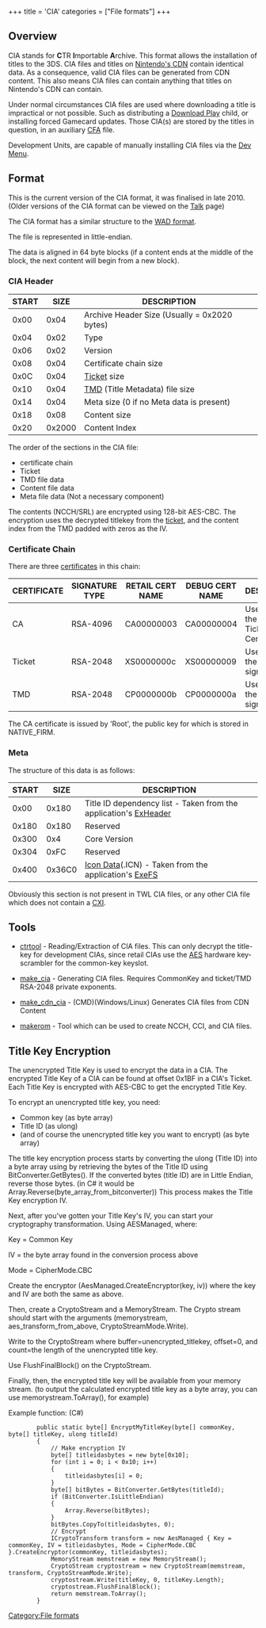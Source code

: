+++
title = 'CIA'
categories = ["File formats"]
+++

## Overview

CIA stands for **C**TR **I**mportable **A**rchive. This format allows
the installation of titles to the 3DS. CIA files and titles on
[Nintendo's CDN](Title_list "wikilink") contain identical data. As a
consequence, valid CIA files can be generated from CDN content. This
also means CIA files can contain anything that titles on Nintendo's CDN
can contain.

Under normal circumstances CIA files are used where downloading a title
is impractical or not possible. Such as distributing a [Download
Play](Download_Play "wikilink") child, or installing forced Gamecard
updates. Those CIA(s) are stored by the titles in question, in an
auxiliary [CFA](NCCH#CFA "wikilink") file.

Development Units, are capable of manually installing CIA files via the
[Dev Menu](3DS_Development_Unit_Software#Dev_Menu "wikilink").

## Format

This is the current version of the CIA format, it was finalised in late
2010. (Older versions of the CIA format can be viewed on the
[Talk](Talk:CIA "wikilink") page)

The CIA format has a similar structure to the [WAD
format](http://wiibrew.org/wiki/Wad).

The file is represented in little-endian.

The data is aligned in 64 byte blocks (if a content ends at the middle
of the block, the next content will begin from a new block).

### CIA Header

| START | SIZE   | DESCRIPTION                                      |
|-------|--------|--------------------------------------------------|
| 0x00  | 0x04   | Archive Header Size (Usually = 0x2020 bytes)     |
| 0x04  | 0x02   | Type                                             |
| 0x06  | 0x02   | Version                                          |
| 0x08  | 0x04   | Certificate chain size                           |
| 0x0C  | 0x04   | [Ticket](Ticket "wikilink") size                 |
| 0x10  | 0x04   | [TMD](TMD "wikilink") (Title Metadata) file size |
| 0x14  | 0x04   | Meta size (0 if no Meta data is present)         |
| 0x18  | 0x08   | Content size                                     |
| 0x20  | 0x2000 | Content Index                                    |

The order of the sections in the CIA file:

- certificate chain
- Ticket
- TMD file data
- Content file data
- Meta file data (Not a necessary component)

The contents (NCCH/SRL) are encrypted using 128-bit AES-CBC. The
encryption uses the decrypted titlekey from the
[ticket](Ticket#Structure "wikilink"), and the content index from the
TMD padded with zeros as the IV.

### Certificate Chain

There are three [certificates](Certificates "wikilink") in this chain:

| CERTIFICATE | SIGNATURE TYPE | RETAIL CERT NAME | DEBUG CERT NAME | DESCRIPTION                                |
|-------------|----------------|------------------|-----------------|--------------------------------------------|
| CA          | RSA-4096       | CA00000003       | CA00000004      | Used to verify the Ticket/TMD Certificates |
| Ticket      | RSA-2048       | XS0000000c       | XS00000009      | Used to verify the Ticket signature        |
| TMD         | RSA-2048       | CP0000000b       | CP0000000a      | Used to verify the TMD signature           |

The CA certificate is issued by 'Root', the public key for which is
stored in NATIVE_FIRM.

### Meta

The structure of this data is as follows:

| START | SIZE   | DESCRIPTION                                                                                         |
|-------|--------|-----------------------------------------------------------------------------------------------------|
| 0x00  | 0x180  | Title ID dependency list - Taken from the application's [ExHeader](NCCH/Extended_Header "wikilink") |
| 0x180 | 0x180  | Reserved                                                                                            |
| 0x300 | 0x4    | Core Version                                                                                        |
| 0x304 | 0xFC   | Reserved                                                                                            |
| 0x400 | 0x36C0 | [Icon Data](SMDH "wikilink")(.ICN) - Taken from the application's [ExeFS](ExeFS "wikilink")         |

Obviously this section is not present in TWL CIA files, or any other CIA
file which does not contain a [CXI](NCCH#CXI "wikilink").

## Tools

- [ctrtool](https://github.com/3dshax/ctr/tree/master/ctrtool) -
  Reading/Extraction of CIA files. This can only decrypt the title-key
  for development CIAs, since retail CIAs use the [AES](AES "wikilink")
  hardware key-scrambler for the common-key keyslot.

<!-- -->

- [make_cia](https://github.com/Tiger21820/ctr_toolkit/tree/master/make_cia) -
  Generating CIA files. Requires CommonKey and ticket/TMD RSA-2048
  private exponents.

<!-- -->

- [make_cdn_cia](https://github.com/Tiger21820/ctr_toolkit/tree/master/make_cdn_cia) -
  (CMD)(Windows/Linux) Generates CIA files from CDN Content

<!-- -->

- [makerom](makerom "wikilink") - Tool which can be used to create NCCH,
  CCI, and CIA files.

## Title Key Encryption

The unencrypted Title Key is used to encrypt the data in a CIA. The
encrypted Title Key of a CIA can be found at offset 0x1BF in a CIA's
Ticket. Each Title Key is encrypted with AES-CBC to get the encrypted
Title Key.

To encrypt an unencrypted title key, you need:

- Common key (as byte array)
- Title ID (as ulong)
- (and of course the unencrypted title key you want to encrypt) (as byte
  array)

The title key encryption process starts by converting the ulong (Title
ID) into a byte array using by retrieving the bytes of the Title ID
using BitConverter.GetBytes(). If the converted bytes (title ID) are in
Little Endian, reverse those bytes. (in C# it would be
Array.Reverse(byte_array_from_bitconverter)) This process makes the
Title Key encryption IV.

Next, after you've gotten your Title Key's IV, you can start your
cryptography transformation. Using AESManaged, where:

Key = Common Key

IV = the byte array found in the conversion process above

Mode = CipherMode.CBC

Create the encryptor (AesManaged.CreateEncryptor(key, iv)) where the key
and IV are both the same as above.

Then, create a CryptoStream and a MemoryStream. The Crypto stream should
start with the arguments (memorystream, aes_transform_from_above,
CryptoStreamMode.Write).

Write to the CryptoStream where buffer=unencrypted_titlekey, offset=0,
and count=the length of the unencrypted title key.

Use FlushFinalBlock() on the CryptoStream.

Finally, then, the encrypted title key will be available from your
memory stream. (to output the calculated encrypted title key as a byte
array, you can use memorystream.ToArray(), for example)

Example function: (C#)

            public static byte[] EncryptMyTitleKey(byte[] commonKey, byte[] titleKey, ulong titleId)
            {
                // Make encryption IV
                byte[] titleidasbytes = new byte[0x10];
                for (int i = 0; i < 0x10; i++)
                {
                    titleidasbytes[i] = 0;
                }
                byte[] bitBytes = BitConverter.GetBytes(titleId);
                if (BitConverter.IsLittleEndian)
                {
                    Array.Reverse(bitBytes);
                }
                bitBytes.CopyTo(titleidasbytes, 0);
                // Encrypt
                ICryptoTransform transform = new AesManaged { Key = commonKey, IV = titleidasbytes, Mode = CipherMode.CBC }.CreateEncryptor(commonKey, titleidasbytes);
                MemoryStream memstream = new MemoryStream();
                CryptoStream cryptostream = new CryptoStream(memstream, transform, CryptoStreamMode.Write);
                cryptostream.Write(titleKey, 0, titleKey.Length);
                cryptostream.FlushFinalBlock();
                return memstream.ToArray();
            }

[Category:File formats](Category:File_formats "wikilink")
